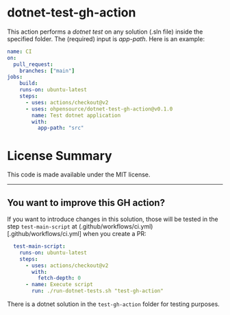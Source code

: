 # dotnet-test-gh-action

This action performs a _dotnet test_ on any solution (.sln file) inside the specified folder. The (required) input is _app-path_. Here is an example:

```yaml
name: CI
on:
  pull_request:
    branches: ["main"]
jobs:
    build:
    runs-on: ubuntu-latest
    steps:
      - uses: actions/checkout@v2
      - uses: ohpensource/dotnet-test-gh-action@v0.1.0
        name: Test dotnet application
        with:
          app-path: "src"
```
# License Summary

This code is made available under the MIT license.

---

## You want to improve this GH action?

If you want to introduce changes in this solution, those will be tested in the step `test-main-script` at (.github/workflows/ci.yml)[.github/workflows/ci.yml] when you create a PR:

```yml
  test-main-script:
    runs-on: ubuntu-latest
    steps:
      - uses: actions/checkout@v2
        with:
          fetch-depth: 0
      - name: Execute script
        run: ./run-dotnet-tests.sh "test-gh-action"
```

There is a dotnet solution in the `test-gh-action` folder for testing purposes.
